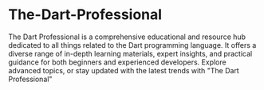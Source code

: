 # The-Dart-Professional

The Dart Professional is a comprehensive educational and resource hub dedicated to all things related to the Dart programming language.
It offers a diverse range of in-depth learning materials, expert insights, and practical guidance for both beginners and experienced developers.
Explore advanced topics, or stay updated with the latest trends with "The Dart Professional"